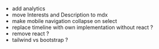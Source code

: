- add analytics
- move Interests and Description to mdx
- make mobile navigation collapse on select
- replace timeline with own implementation without react ?
- remove react ?
- tailwind vs bootstrap ?
